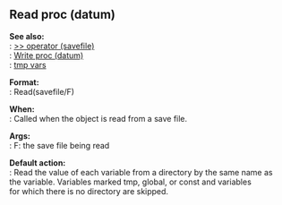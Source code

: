 ## Read proc (datum)    
**See also:**    
:   [\>\> operator (savefile)](/savefile/operator/%3e%3e)    
:   [Write proc (datum)](/datum/proc/Write)    
:   [tmp vars](/var/tmp)    
<!-- -->    
**Format:**    
:   Read(savefile/F)    
<!-- -->    
**When:**    
:   Called when the object is read from a save file.    
<!-- -->    
**Args:**    
:   F: the save file being read    
<!-- -->    
**Default action:**    
:   Read the value of each variable from a directory by the same name as    
    the variable. Variables marked tmp, global, or const and variables    
    for which there is no directory are skipped.  